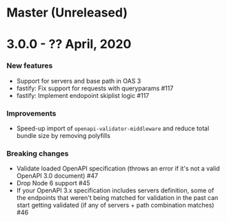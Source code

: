 # Master (Unreleased)

# 3.0.0 - ?? April, 2020

### New features

- Support for servers and base path in OAS 3 
- fastify: Fix support for requests with queryparams #117 
- fastify: Implement endopoint skiplist logic #117

### Improvements

- Speed-up import of `openapi-validator-middleware` and reduce total bundle size by removing polyfills

### Breaking changes

- Validate loaded OpenAPI specification (throws an error if it's not a valid OpenAPI 3.0 document) #47
- Drop Node 6 support #45
- If your OpenAPI 3.x specification includes servers definition, some of the endpoints that weren't being matched for validation in the past can start getting validated (if any of servers + path combination matches) #46